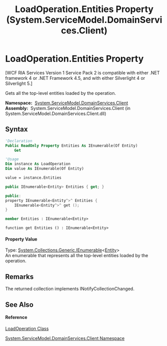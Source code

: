 ﻿---
title: LoadOperation.Entities Property  (System.ServiceModel.DomainServices.Client)
TOCTitle: Entities Property
ms:assetid: P:System.ServiceModel.DomainServices.Client.LoadOperation.Entities
ms:mtpsurl: https://msdn.microsoft.com/en-us/library/system.servicemodel.domainservices.client.loadoperation.entities(v=VS.91)
ms:contentKeyID: 28755520
ms.date: 01/27/2012
mtps_version: v=VS.91
f1_keywords:
- System.ServiceModel.DomainServices.Client.LoadOperation.Entities
- System.ServiceModel.DomainServices.Client.LoadOperation.get_Entities
dev_langs:
- CSharp
- JScript
- VB
- FSharp
- c++
api_location:
- System.ServiceModel.DomainServices.Client.dll
api_name:
- System.ServiceModel.DomainServices.Client.LoadOperation.Entities
- System.ServiceModel.DomainServices.Client.LoadOperation.get_Entities
api_type:
- Managed
topic_type:
- apiref
- kbSyntax
product_family_name: VS
ROBOTS: INDEX,FOLLOW
---

# LoadOperation.Entities Property

\[WCF RIA Services Version 1 Service Pack 2 is compatible with either .NET framework 4 or .NET Framework 4.5, and with either Silverlight 4 or Silverlight 5.\]

Gets all the top-level entities loaded by the operation.

**Namespace:**  [System.ServiceModel.DomainServices.Client](ff422479\(v=vs.91\).md)  
**Assembly:**  System.ServiceModel.DomainServices.Client (in System.ServiceModel.DomainServices.Client.dll)

## Syntax

``` vb
'Declaration
Public ReadOnly Property Entities As IEnumerable(Of Entity)
    Get
```

``` vb
'Usage
Dim instance As LoadOperation
Dim value As IEnumerable(Of Entity)

value = instance.Entities
```

``` csharp
public IEnumerable<Entity> Entities { get; }
```

``` c++
public:
property IEnumerable<Entity^>^ Entities {
    IEnumerable<Entity^>^ get ();
}
```

``` fsharp
member Entities : IEnumerable<Entity>
```

``` jscript
function get Entities () : IEnumerable<Entity>
```

#### Property Value

Type: [System.Collections.Generic.IEnumerable](https://msdn.microsoft.com/en-us/library/9eekhta0)\<[Entity](ff422907\(v=vs.91\).md)\>  
An enumerable that represents all the top-level entities loaded by the operation.  
  

## Remarks

The returned collection implements INotifyCollectionChanged.

## See Also

#### Reference

[LoadOperation Class](ff422941\(v=vs.91\).md)

[System.ServiceModel.DomainServices.Client Namespace](ff422479\(v=vs.91\).md)

